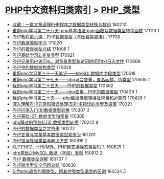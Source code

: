 [PHP中文资料归类索引](../README.md) > [PHP_类型](PHP_类型.md)
====
- [收藏：一篇文章读懂PHP程序之数据类型转换与数组](http://jkwz.applinzi.com/ittc/7068393910202532871.html#%E6%94%B6%E8%97%8F%EF%BC%9A%E4%B8%80%E7%AF%87%E6%96%87%E7%AB%A0%E8%AF%BB%E6%87%82PHP%E7%A8%8B%E5%BA%8F%E4%B9%8B%E6%95%B0%E6%8D%AE%E7%B1%BB%E5%9E%8B%E8%BD%AC%E6%8D%A2%E4%B8%8E%E6%95%B0%E7%BB%84) 180210  
- [重蔚php学习第二十八天-php基本语法:date函数及数据类型转换函数](http://jkwz.applinzi.com/ittc/7037769655249273872.html#%E9%87%8D%E8%94%9Aphp%E5%AD%A6%E4%B9%A0%E7%AC%AC%E4%BA%8C%E5%8D%81%E5%85%AB%E5%A4%A9-php%E5%9F%BA%E6%9C%AC%E8%AF%AD%E6%B3%95%3Adate%E5%87%BD%E6%95%B0%E5%8F%8A%E6%95%B0%E6%8D%AE%E7%B1%BB%E5%9E%8B%E8%BD%AC%E6%8D%A2%E5%87%BD%E6%95%B0) 171119 *1* 
- [PHP教程第六课：PHP数据类型（基础容易混淆）](http://jkwz.applinzi.com/ittc/7036322539033330704.html#PHP%E6%95%99%E7%A8%8B%E7%AC%AC%E5%85%AD%E8%AF%BE%EF%BC%9APHP%E6%95%B0%E6%8D%AE%E7%B1%BB%E5%9E%8B%EF%BC%88%E5%9F%BA%E7%A1%80%E5%AE%B9%E6%98%93%E6%B7%B7%E6%B7%86%EF%BC%89) 171118  
- [PHP数据类型学习](http://jkwz.applinzi.com/ittc/7026643795209356304.html#PHP%E6%95%B0%E6%8D%AE%E7%B1%BB%E5%9E%8B%E5%AD%A6%E4%B9%A0) 171020  
- [PHP的错误类型总结](http://jkwz.applinzi.com/ittc/7022198007272047632.html#PHP%E7%9A%84%E9%94%99%E8%AF%AF%E7%B1%BB%E5%9E%8B%E6%80%BB%E7%BB%93) 171008 *1* 
- [PHP基础学习2.变量类型](http://jkwz.applinzi.com/ittc/7015053246270538768.html#PHP%E5%9F%BA%E7%A1%80%E5%AD%A6%E4%B9%A02.%E5%8F%98%E9%87%8F%E7%B1%BB%E5%9E%8B) 170921  
- [PHP记录用户访问ip、浏览器类型和访问时间到txt日志文件](http://jkwz.applinzi.com/ittc/6999865623126213648.html#PHP%E8%AE%B0%E5%BD%95%E7%94%A8%E6%88%B7%E8%AE%BF%E9%97%AEip%E3%80%81%E6%B5%8F%E8%A7%88%E5%99%A8%E7%B1%BB%E5%9E%8B%E5%92%8C%E8%AE%BF%E9%97%AE%E6%97%B6%E9%97%B4%E5%88%B0txt%E6%97%A5%E5%BF%97%E6%96%87%E4%BB%B6) 170809  
- [PHP中的数据结构类型](http://jkwz.applinzi.com/ittc/6984717792434455556.html#PHP%E4%B8%AD%E7%9A%84%E6%95%B0%E6%8D%AE%E7%BB%93%E6%9E%84%E7%B1%BB%E5%9E%8B) 170629  
- [重蔚php学习第三十一天笔记——MySQL数据库字段类型](http://jkwz.applinzi.com/ittc/6968782909388358660.html#%E9%87%8D%E8%94%9Aphp%E5%AD%A6%E4%B9%A0%E7%AC%AC%E4%B8%89%E5%8D%81%E4%B8%80%E5%A4%A9%E7%AC%94%E8%AE%B0%E2%80%94%E2%80%94MySQL%E6%95%B0%E6%8D%AE%E5%BA%93%E5%AD%97%E6%AE%B5%E7%B1%BB%E5%9E%8B) 170518  
- [重蔚php学习第二十七天——php可变变量，匿名函数，伪类型](http://jkwz.applinzi.com/ittc/6964314460935160837.html#%E9%87%8D%E8%94%9Aphp%E5%AD%A6%E4%B9%A0%E7%AC%AC%E4%BA%8C%E5%8D%81%E4%B8%83%E5%A4%A9%E2%80%94%E2%80%94php%E5%8F%AF%E5%8F%98%E5%8F%98%E9%87%8F%EF%BC%8C%E5%8C%BF%E5%90%8D%E5%87%BD%E6%95%B0%EF%BC%8C%E4%BC%AA%E7%B1%BB%E5%9E%8B) 170505 *1* 
- [我的php学习第二十五天——PHP的数据类型](http://jkwz.applinzi.com/ittc/6963201093260542981.html#%E6%88%91%E7%9A%84php%E5%AD%A6%E4%B9%A0%E7%AC%AC%E4%BA%8C%E5%8D%81%E4%BA%94%E5%A4%A9%E2%80%94%E2%80%94PHP%E7%9A%84%E6%95%B0%E6%8D%AE%E7%B1%BB%E5%9E%8B) 170502  
- [我的php学习第二十一天——php变量，PHP的数据类型](http://jkwz.applinzi.com/ittc/6961934163237143557.html#%E6%88%91%E7%9A%84php%E5%AD%A6%E4%B9%A0%E7%AC%AC%E4%BA%8C%E5%8D%81%E4%B8%80%E5%A4%A9%E2%80%94%E2%80%94php%E5%8F%98%E9%87%8F%EF%BC%8CPHP%E7%9A%84%E6%95%B0%E6%8D%AE%E7%B1%BB%E5%9E%8B) 170429 *1* 
- [我的php学习第二十天——php数据类型转换及常量和运算符](http://jkwz.applinzi.com/ittc/6961511540799833092.html#%E6%88%91%E7%9A%84php%E5%AD%A6%E4%B9%A0%E7%AC%AC%E4%BA%8C%E5%8D%81%E5%A4%A9%E2%80%94%E2%80%94php%E6%95%B0%E6%8D%AE%E7%B1%BB%E5%9E%8B%E8%BD%AC%E6%8D%A2%E5%8F%8A%E5%B8%B8%E9%87%8F%E5%92%8C%E8%BF%90%E7%AE%97%E7%AC%A6) 170428 *1* 
- [深入理解PHP异常和错误处理(5)PHP错误的类型及设置](http://jkwz.applinzi.com/ittc/6947241344555811845.html#%E6%B7%B1%E5%85%A5%E7%90%86%E8%A7%A3PHP%E5%BC%82%E5%B8%B8%E5%92%8C%E9%94%99%E8%AF%AF%E5%A4%84%E7%90%86%285%29PHP%E9%94%99%E8%AF%AF%E7%9A%84%E7%B1%BB%E5%9E%8B%E5%8F%8A%E8%AE%BE%E7%BD%AE) 170321  
- [PHP闪电入门(8)数据类型转换](http://jkwz.applinzi.com/ittc/6942064786736153605.html#PHP%E9%97%AA%E7%94%B5%E5%85%A5%E9%97%A8%288%29%E6%95%B0%E6%8D%AE%E7%B1%BB%E5%9E%8B%E8%BD%AC%E6%8D%A2) 170307 *3* 
- [PHP基础-07-数据类型和常量](http://jkwz.applinzi.com/ittc/6941492142706000900.html#PHP%E5%9F%BA%E7%A1%80-07-%E6%95%B0%E6%8D%AE%E7%B1%BB%E5%9E%8B%E5%92%8C%E5%B8%B8%E9%87%8F) 170305  
- [php踩过的那些坑(3) 数据类型转换](http://jkwz.applinzi.com/ittc/6937246662203540485.html#php%E8%B8%A9%E8%BF%87%E7%9A%84%E9%82%A3%E4%BA%9B%E5%9D%91%283%29+%E6%95%B0%E6%8D%AE%E7%B1%BB%E5%9E%8B%E8%BD%AC%E6%8D%A2) 170222 *8* 
- [PHP的数据类型之字符串](http://jkwz.applinzi.com/ittc/6914465139230508037.html#PHP%E7%9A%84%E6%95%B0%E6%8D%AE%E7%B1%BB%E5%9E%8B%E4%B9%8B%E5%AD%97%E7%AC%A6%E4%B8%B2) 161222  
- [PHP变量与常量基本数据类型知多少](http://jkwz.applinzi.com/ittc/6906683513708741636.html#PHP%E5%8F%98%E9%87%8F%E4%B8%8E%E5%B8%B8%E9%87%8F%E5%9F%BA%E6%9C%AC%E6%95%B0%E6%8D%AE%E7%B1%BB%E5%9E%8B%E7%9F%A5%E5%A4%9A%E5%B0%91) 161201  
- [PHP错误处理类型与解决方式](http://jkwz.applinzi.com/ittc/6879710097760060420.html#PHP%E9%94%99%E8%AF%AF%E5%A4%84%E7%90%86%E7%B1%BB%E5%9E%8B%E4%B8%8E%E8%A7%A3%E5%86%B3%E6%96%B9%E5%BC%8F) 160919 *2* 
- [除了PHP7、HHVM外，PHP能支持静态类型吗？](http://jkwz.applinzi.com/ittc/6869997326134952964.html#%E9%99%A4%E4%BA%86PHP7%E3%80%81HHVM%E5%A4%96%EF%BC%8CPHP%E8%83%BD%E6%94%AF%E6%8C%81%E9%9D%99%E6%80%81%E7%B1%BB%E5%9E%8B%E5%90%97%EF%BC%9F) 160825 *1* 
- [php基础之MySQL  数据（字段）类型](http://jkwz.applinzi.com/ittc/6865442427426571269.html#php%E5%9F%BA%E7%A1%80%E4%B9%8BMySQL++%E6%95%B0%E6%8D%AE%EF%BC%88%E5%AD%97%E6%AE%B5%EF%BC%89%E7%B1%BB%E5%9E%8B) 160812 *2* 
- [PHP 数据类型详解](http://jkwz.applinzi.com/ittc/6852045691672855557.html#PHP+%E6%95%B0%E6%8D%AE%E7%B1%BB%E5%9E%8B%E8%AF%A6%E8%A7%A3) 160707 *1* 
- [PHP弱类型安全问题总结](http://jkwz.applinzi.com/ittc/6849446798871233541.html#PHP%E5%BC%B1%E7%B1%BB%E5%9E%8B%E5%AE%89%E5%85%A8%E9%97%AE%E9%A2%98%E6%80%BB%E7%BB%93) 160630  
- [何为php语言的弱类型，跟其他强类型语言的区别](http://jkwz.applinzi.com/ittc/6835718790389957637.html#%E4%BD%95%E4%B8%BAphp%E8%AF%AD%E8%A8%80%E7%9A%84%E5%BC%B1%E7%B1%BB%E5%9E%8B%EF%BC%8C%E8%B7%9F%E5%85%B6%E4%BB%96%E5%BC%BA%E7%B1%BB%E5%9E%8B%E8%AF%AD%E8%A8%80%E7%9A%84%E5%8C%BA%E5%88%AB) 160524 *5* 
